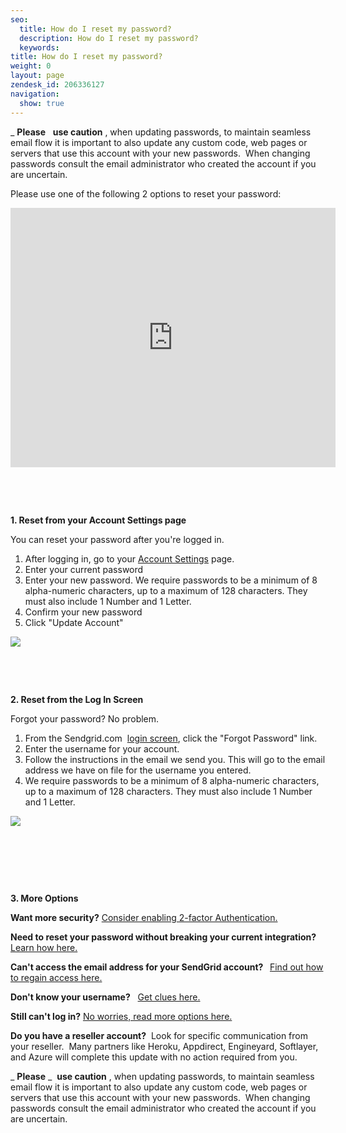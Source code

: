 ```yaml
---
seo:
  title: How do I reset my password?
  description: How do I reset my password?
  keywords:
title: How do I reset my password?
weight: 0
layout: page
zendesk_id: 206336127
navigation:
  show: true
---
```


_ **Please** &nbsp; **use caution** , when updating passwords, to maintain seamless email flow it is important to also update any custom code, web pages or servers that use this account with your new passwords. &nbsp;When changing passwords consult the email administrator who created the account if you are uncertain.

Please use one of the following 2 options to reset your password:&nbsp;

<iframe src="https://www.youtube.com/embed/IWbZyNPhNMg" width="520" height="415" frameborder="0" allowfullscreen=""></iframe>

&nbsp;

&nbsp;

**1. Reset from your Account Settings page**

You can reset your password after you're logged in.&nbsp;

1. After logging in, go to your [Account Settings](https://sendgrid.com/user/account) page.
2. Enter your current password
3. Enter your new password. We require passwords to be a minimum of 8 alpha-numeric characters, up to a maximum of 128 characters. They must also include 1 Number and 1 Letter.&nbsp;
4. Confirm your new password
5. Click "Update Account"&nbsp;

![](http://g.recordit.co/T8WfjGWG9k.gif)

&nbsp;

&nbsp;

**2. Reset from the Log In Screen**

Forgot your password? No problem.&nbsp;

1. From the Sendgrid.com&nbsp; [login screen](https://sendgrid.com/marketing/login), click the "Forgot Password" link.
2. Enter the username for your&nbsp;account.&nbsp;
3. Follow the instructions in the email we send you. This will go to the email address we have on file for the username you entered.&nbsp;
4. We require passwords to be a minimum of 8 alpha-numeric characters, up to a maximum of 128 characters. They must also include 1 Number and 1 Letter.&nbsp;

![]({{root_url}}/images/forgotpassword.gif)

&nbsp;

&nbsp;

&nbsp;

**3. More Options** &nbsp;

**Want more security?** [Consider enabling 2-factor Authentication.]({{root_url}}/Classroom/Basics/Security/setting_up_2_factor_authentication.html)

**Need to&nbsp;reset your password without breaking your current integration?** [Learn how here.]({{root_url}}/Classroom/Basics/Account/resetting_your_password_without_breaking_current_integrations.html)

**Can't access the email address for your SendGrid account? &nbsp;** [Find out how to regain access here.]({{root_url}}/Classroom/Troubleshooting/Account_Administration/cant_access_the_email_address_on_file_for_your_sendgrid_account.html)

**Don't know your username?** &nbsp; [Get clues here.]({{root_url}}/Classroom/Troubleshooting/Account_Administration/dont_know_your_username.html)

**Still can't log in?** [No worries, read more options here.]({{root_url}}/Classroom/Troubleshooting/Account_Administration/cant_log_in_to_your_account.html)

**Do you have a reseller account?** &nbsp;Look for specific communication from your reseller. &nbsp;Many partners like Heroku, Appdirect, Engineyard, Softlayer, and Azure will complete this update with no action required from you.

_ **Please** _&nbsp; **use caution** , when updating passwords, to maintain seamless email flow it is important to also update any custom code, web pages or servers that use this account with your new passwords. &nbsp;When changing passwords consult the email administrator who created the account if you are uncertain.
